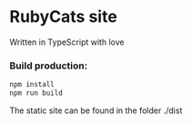 # RubyCats site
Written in TypeScript with love
### Build production:
```sh
npm install
npm run build
```
The static site can be found in the folder ./dist